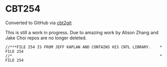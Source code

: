 # CBT254
Converted to GitHub via [cbt2git](https://github.com/wizardofzos/cbt2git)

This is still a work in progress. 
Due to amazing work by Alison Zhang and Jake Choi repos are no longer deleted.

```
//***FILE 254 IS FROM JEFF KAPLAN AND CONTAINS HIS CNTL LIBRARY.    *   FILE 254
//*                                                                 *   FILE 254
```
